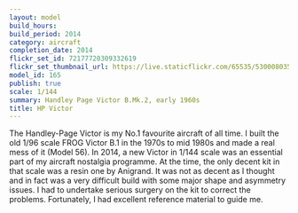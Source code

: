 ```yaml
---
layout: model
build_hours: 
build_period: 2014
category: aircraft
completion_date: 2014
flickr_set_id: 72177720309332619
flickr_set_thumbnail_url: https://live.staticflickr.com/65535/53000803527_9ea81aa38a_m.jpg
model_id: 165
publish: true
scale: 1/144
summary: Handley Page Victor B.Mk.2, early 1960s
title: HP Victor
---
```


The Handley-Page Victor is my No.1 favourite aircraft of all time. I built the old 1/96 scale FROG Victor B.1 in the 1970s to mid 1980s and made a real mess of it (Model 56). In 2014, a new Victor in 1/144 scale was an essential part of my aircraft nostalgia programme. At the time, the only decent kit in that scale was a resin one by Anigrand. It was not as decent as I thought and in fact was a very difficult build with some major shape and asymmetry issues. I had to undertake serious surgery on the kit to correct the problems. Fortunately, I had excellent reference material to guide me.
